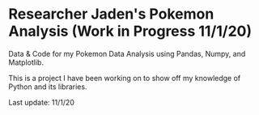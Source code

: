 # Researcher Jaden's Pokemon Analysis (Work in Progress 11/1/20)

Data & Code for my Pokemon Data Analysis using Pandas, Numpy, and Matplotlib.

This is a project I have been working on to show off my knowledge of Python and its libraries.

Last update: 11/1/20
